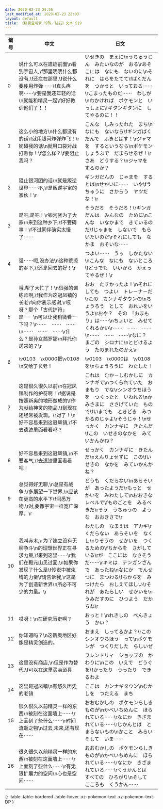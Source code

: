```yaml
---
date: 2020-02-23 20:56
last_modified_at: 2020-02-23 22:03
layout: default
title: 《精灵宝可梦 珍珠／钻石》文本 519
---
```

| 编号 | 中文 | 日文 |
| ---- | ---- | ---- |
| 0 | 说什么可以在遗迹前面\n看到宇宙人,\f那里明明什么都没有,\f还拦在那里,\f说什么要使用炸弹⋯⋯\f真头疼啊⋯⋯\r要是我还年轻的话\n就能和精灵一起\f好好教训他们了！！ | いせきの　まえに\nうちゅうじん　みたいなのが　おる\rあそこには　なにも　ないのに\nそれに　はらをたてて\fばくだんを　つかうと　いっておる⋯⋯\rこまったものだ⋯⋯　わしが\nわかければ　ポケモンと　いっしょに\fギタンギタンに　してやるのに！！ |
| 1 | 这么小的地方\n什么都没有的话\f就用银河炸弹炸飞！\r妨碍我的话\n就用口袋对战打败你！\f怎么样？\f要阻止我吗？ | こんな　しみったれた　まち\nなにも　ないなら\fギンガばくだんで　ふきとばす！\rジャマを　するというなら\nポケモンしょうぶで　だまらせるぜ！\rさあ　どうする？\nジャマを　するのか？ |
| 2 | 阻止银河团的话\n就是叛逆世界⋯⋯不,\f是叛逆宇宙的家伙！\r | ギンガだんの　じゃまを　するとは\nせかいに⋯⋯　いや\fうちゅうに　さからう　ヤツだな！\r |
| 3 | 是吧,是吧！\r银河团为了大家\n来到这种乡下,\f不要碍事！\f不过同伴确实太慢了⋯⋯ | そうだろ　そうだろ！\rギンガだんは　みんなの　ために\nこんな　いなかまで　きているのだ\fじゃまを　しないで　もらいたいのだ\rそれにしても　なかま　おそいな⋯⋯ |
| 4 | 强⋯⋯呃,没办法\n这种荒凉的乡下,\f还是回去的好！\r | つよい⋯⋯　うぅ　しかたない\nこんな　なにも　ないところ\fどうでも　いいから　かえってやるぜ！\r |
| 5 | 哦,帮了大忙了！\n很强的训练师啊,\f我作为这冠凤镇的长老\f向你表示感谢,\r哎呀？那个「古代护符」是⋯⋯\n可以让我稍微看一下吗？\r⋯⋯　⋯⋯　⋯⋯　\n⋯⋯　⋯⋯　⋯⋯\r什么？是孙女茜罗娜\n拜托你送来的？\r | おお　たすかったよ！\nそれにしても　つよい　トレ－ナ－だ\rこの　カンナギタウンの\nちょうろう　として　おれいをいうよ\rおや？　その　「おまもり」は⋯⋯\nちょいと　みせてくれるかい\r⋯⋯　⋯⋯　⋯⋯　\n⋯⋯　⋯⋯　⋯⋯\rなに？　まごの　シロナに\nとどけるよう　たのまれたのかえ\r |
| 6 | \v0103　\x0000把\v0108　　\n交给了长老！ | \v0103　\x0000は　\v0108　　を\nちょうろうに　わたした！ |
| 7 | 这是很久很久以前\n在冠凤镇制作的护符啊！\f据说是按照新奥的地形做成的\f作为献给神灵的物品,\f到现在还经常被发现。\r对了！\n好不容易来到这冠凤镇,\f不去遗迹里面看看吗？ | これは　むか－しむかしに　カンナギで\nつくられていた　おまもり　でな\rシンオウちほうを　つくったと　いわれる\nかみさまに　ささげていた　もので\fいまでも　ときどき　みつかるのじゃよ\rそうじゃ！\nせっかく　カンナギに　きたんだ\fこの　いせきのなかを　みていかんかね？ |
| 8 | 好不容易来到这冠凤镇,\n不要客气,\f去遗迹里面看看吧！ | せっかく　カンナギに　きたんだ\nえんりょせずに　この\fいせきの　なかを　みていかんかね？ |
| 9 | 总觉得好无聊,\n总是有战争,\r多展望一下世界,\n应该在更高的水平下\f洞悉万物,\r对,要像宇宙一样宽广深厚。\r | どうも　くだらない\nあらそいが　あったようだ\rもっと　せかいを　みわたして\nおおきな　レベルで\fものごとを　みるべきだ\rそう　うちゅうの　ような　おおきさで\r |
| 10 | 我叫赤木,\r为了建立没有无聊争斗\n的理想世界正在寻求力量,\f来到这里⋯⋯\r我们在殿元山见过面,\n如果你发现了什么是\f传说中被束缚的力量\f请告诉我,\r这是为了创造新世界\n所必不可少的力量。\r | わたしの　なまえは　アカギ\rくだらない　あらそいを　なくし\nりそうの　せかいを　つくるための\fちからを　さがしている\rが　ここには　なさそうだ⋯⋯\rキミは　テンガンざんで　あったね\nなにか　でんせつに　まつわる\fちからを　みつけたら　おしえてほしい\rそれが　あたらしい　せかいを\nうみだすのに　ひつよう　だからね\r |
| 11 | 哎呀！\n在研究历史啊？ | おっと！\nれきしの　べんきょう　かい？ |
| 12 | 你知道吗？\n这新奥地区好像是精灵创造的。 | おまえ　しってるかよ？\rこの　シンオウちほう　って\nポケモンが　つくりだした　らしいぜ |
| 13 | 这里没有商店,\n但是作为替代,\f可以在这里买卖道具 | フレンドリィ　ショップの　かわりに\nこの　いえで　どうぐを\fかったり　うったり　できるわよ |
| 14 | 这里是冠凤镇\n有悠久历史的老镇 | ここは　カンナギタウン\nむかしを　つたえる　まち |
| 15 | 很久很久以前精灵一样的东西\n被刻在这面墙上⋯⋯\r上面刻了些什么⋯⋯\r时间流逝之物\n过去,未来,还有现在⋯⋯ | おおむかしの　ポケモンらしき　ものが\nかべいちめんに　ほられている⋯⋯\rなにか　きざまれている⋯⋯\rじかんとは　とまらないもの\nかこと　みらい　そして　いま⋯⋯ |
| 16 | 很久很久以前精灵一样的东西\n被刻在这面墙上⋯⋯\r上面刻了些什么⋯⋯\r有无限扩展力的空间\n心也是空间⋯⋯ | おおむかしの　ポケモンらしき　ものが\nかべいちめんに　ほられている⋯⋯\rなにか　きざまれている⋯⋯\rくうかんとは　すべての　ひろがり\nそして　こころも　くうかん⋯⋯ |
{: .table .table-bordered .table-hover .xz-pokemon-text .xz-pokemon-text-DP }